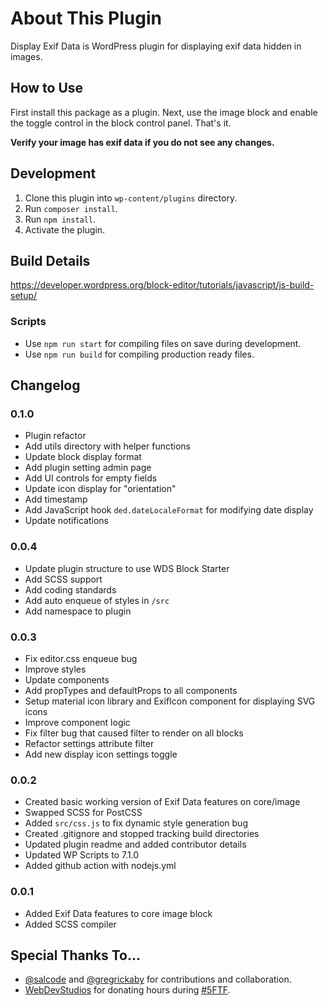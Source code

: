 
# About This Plugin
Display Exif Data is WordPress plugin for displaying exif data hidden in images.

## How to Use
First install this package as a plugin. Next, use the image block and enable the toggle control in the block control panel. That's it.

**Verify your image has exif data if you do not see any changes.**

## Development
1. Clone this plugin into `wp-content/plugins` directory.
2. Run `composer install`.
3. Run `npm install`.
4. Activate the plugin.

## Build Details
https://developer.wordpress.org/block-editor/tutorials/javascript/js-build-setup/

### Scripts
- Use `npm run start` for compiling files on save during development.
- Use `npm run build` for compiling production ready files.

## Changelog

### 0.1.0
- Plugin refactor
- Add utils directory with helper functions
- Update block display format
- Add plugin setting admin page
- Add UI controls for empty fields
- Update icon display for "orientation"
- Add timestamp
- Add JavaScript hook `ded.dateLocaleFormat` for modifying date display
- Update notifications

### 0.0.4
- Update plugin structure to use WDS Block Starter
- Add SCSS support
- Add coding standards
- Add auto enqueue of styles in `/src`
- Add namespace to plugin

### 0.0.3
- Fix editor.css enqueue bug
- Improve styles
- Update components
- Add propTypes and defaultProps to all components
- Setup material icon library and ExifIcon component for displaying SVG icons
- Improve component logic
- Fix filter bug that caused filter to render on all blocks
- Refactor settings attribute filter
- Add new display icon settings toggle

### 0.0.2
- Created basic working version of Exif Data features on core/image
- Swapped SCSS for PostCSS
- Added `src/css.js` to fix dynamic style generation bug
- Created .gitignore and stopped tracking build directories
- Updated plugin readme and added contributor details
- Updated WP Scripts to 7.1.0
- Added github action with nodejs.yml

### 0.0.1
- Added Exif Data features to core image block
- Added SCSS compiler

## Special Thanks To...
- [@salcode](https://github.com/salcode) and [@gregrickaby](https://github.com/gregrickaby) for contributions and collaboration.
- [WebDevStudios](https://webdevstudios.com/) for donating hours during [#5FTF](https://twitter.com/search?q=%235FTF&src=typed_query).